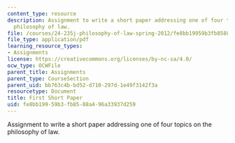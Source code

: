 ```yaml
---
content_type: resource
description: Assignment to write a short paper addressing one of four topics on the
  philosophy of law.
file: /courses/24-235j-philosophy-of-law-spring-2012/fe8bb19959b3fb8588a496a33937d259_MIT24_235JS12_Firstpaper.pdf
file_type: application/pdf
learning_resource_types:
- Assignments
license: https://creativecommons.org/licenses/by-nc-sa/4.0/
ocw_type: OCWFile
parent_title: Assignments
parent_type: CourseSection
parent_uid: bb763c4b-bd52-d710-297d-1e49f3142f3a
resourcetype: Document
title: First Short Paper
uid: fe8bb199-59b3-fb85-88a4-96a33937d259
---
```

Assignment to write a short paper addressing one of four topics on the philosophy of law.